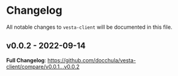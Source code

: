 # Changelog

All notable changes to `vesta-client` will be documented in this file.

## v0.0.2 - 2022-09-14

**Full Changelog**: https://github.com/docchula/vesta-client/compare/v0.0.1...v0.0.2
